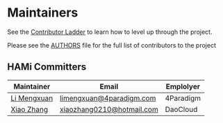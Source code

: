 # Maintainers

See the [Contributor Ladder](docs/develop/CONTRIBUTOR-LADDER.md) to learn how to level up through the project.

Please see the [AUTHORS](./AUTHORS) file for the full list of contributors to the project

## HAMi Committers

| Maintainer                                        | Email | Emplolyer |
|---------------------------------------------------|-----------|-----------|
| [Li Mengxuan](https://github.com/archlitchi)      | limengxuan@4paradigm.com | 4Paradigm |
| [Xiao Zhang](https://github.com/wawa0210)         | xiaozhang0210@hotmail.com | DaoCloud |
